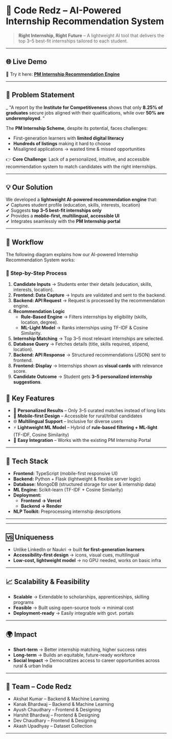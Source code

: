 # 🎯 Code Redz – AI-Powered Internship Recommendation System  

> **Right Internship, Right Future** – A lightweight AI tool that delivers the top 3–5 best-fit internships tailored to each student.  



---

## 🌐 Live Demo  

🚀 Try it here: **[PM Internship Recommendation Engine](https://pm-internship-recommendation-engine.vercel.app/)**  

---

## 🚩 Problem Statement  
_
"A report by the **Institute for Competitiveness** shows that only **8.25% of graduates** secure jobs aligned with their qualifications, while over **50% are underemployed**. " 

The **PM Internship Scheme**, despite its potential, faces challenges:  
- First-generation learners with **limited digital literacy**  
- **Hundreds of listings** making it hard to choose  
- Misaligned applications → wasted time & missed opportunities  

👉 **Core Challenge**: Lack of a personalized, intuitive, and accessible recommendation system to match candidates with the right internships.  

---

## 💡 Our Solution  

We developed a **lightweight AI-powered recommendation engine** that:  
✔ Captures student profile (education, skills, interests, location)  
✔ Suggests **top 3–5 best-fit internships only**  
✔ Provides a **mobile-first, multilingual, accessible UI**  
✔ Integrates seamlessly with the **PM Internship portal**  

---
## 🔄 Workflow  

The following diagram explains how our AI-powered Internship Recommendation System works:  

### 📌 Step-by-Step Process  
1. **Candidate Inputs** → Students enter their details (education, skills, interests, location).  
2. **Frontend: Data Capture** → Inputs are validated and sent to the backend.  
3. **Backend: API Request** → Request is processed by the recommendation engine.  
4. **Recommendation Logic**  
   - **Rule-Based Engine** → Filters internships by eligibility (skills, location, degree).  
   - **ML-Light Model** → Ranks internships using TF-IDF & Cosine Similarity.  
5. **Internship Matching** → Top 3–5 most relevant internships are selected.  
6. **Database Query** → Fetches details (title, skills required, stipend, location).  
7. **Backend: API Response** → Structured recommendations (JSON) sent to frontend.  
8. **Frontend: Display** → Internships shown as **visual cards** with relevance score.  
9. **Candidate Outcome** → Student gets **3–5 personalized internship suggestions**.  



## 🔑 Key Features  

- 🎯 **Personalized Results** – Only 3–5 curated matches instead of long lists  
- 📱 **Mobile-first Design** – Accessible for rural/tribal candidates  
- 🌐 **Multilingual Support** – Inclusive for diverse users  
- ⚡ **Lightweight ML Model** – Hybrid of **rule-based filtering + ML-light** (TF-IDF, Cosine Similarity)  
- 🔗 **Easy Integration** – Works with the existing PM Internship Portal  

---

## 🚀 Tech Stack  

- **Frontend:** TypeScript (mobile-first responsive UI)  
- **Backend:** Python + Flask (lightweight & flexible server logic)  
- **Database:** MongoDB (structured storage for user & internship data)  
- **ML Engine:** Scikit-learn (TF-IDF + Cosine Similarity)  
- **Deployment:**  
  - **Frontend → Vercel**  
  - **Backend → Render**  
- **NLP Toolkit:** Preprocessing internship descriptions  

--- 

---

## 🆚 Uniqueness  

- Unlike LinkedIn or Naukri → built **for first-generation learners**  
- **Accessibility-first design** → icons, visual cues, multilingual  
- **Low-cost, lightweight model** → no GPU needed, works on basic infra  

---

## 📈 Scalability & Feasibility  

- **Scalable** → Extendable to scholarships, apprenticeships, skilling programs  
- **Feasible** → Built using open-source tools → minimal cost  
- **Deployment-ready** → Easily integrable with govt. portals  

---

## 🌍 Impact  

- **Short-term** → Better internship matching, higher success rates  
- **Long-term** → Builds an equitable, future-ready workforce  
- **Social Impact** → Democratizes access to career opportunities across rural & urban India  

---

## 👥 Team – Code Redz  

- Akshat Kumar – Backend & Machine Learning  
- Kanak Bhardwaj – Backend & Machine Learning  
- Ayush Chaudhary – Frontend & Designing  
- Harshit Bhardwaj – Frontend & Designing  
- Dev Chaudhary – Frontend & Designing  
- Akash Upadhyay – Dataset Collection  

---


